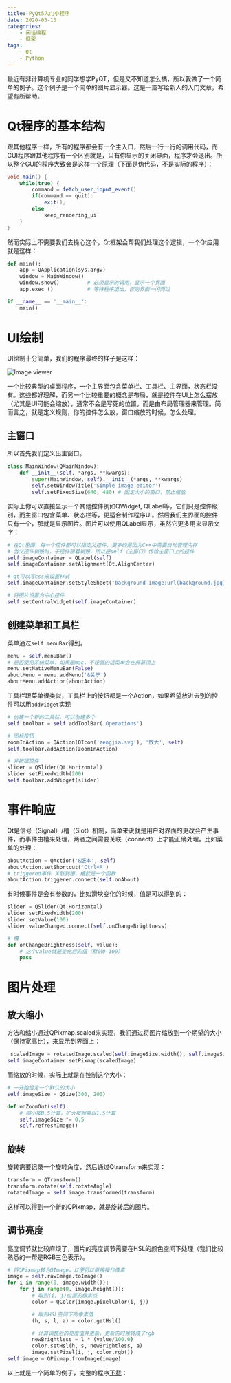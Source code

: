 ```yaml
---
title: PyQt5入门小程序
date: 2020-05-13
categories: 
    - 闲话编程 
    - 框架
tags:
    - Qt
    - Python
---
```

最近有非计算机专业的同学想学PyQT，但是又不知道怎么搞，所以我做了一个简单的例子。这个例子是一个简单的图片显示器。这是一篇写给新人的入门文章，希望有所帮助。

<!-- more -->

# Qt程序的基本结构
跟其他程序一样，所有的程序都会有一个主入口，然后一行一行的调用代码，而GUI程序跟其他程序有一个区别就是，只有你显示的关闭界面，程序才会退出。所以整个GUI的程序大致会是这样一个原理（下面是伪代码，不是实际的程序）：

```java
void main() {
    while(true) {
        command = fetch_user_input_event()
        if(command == quit):
            exit();
        else
            keep_rendering_ui
    }
}
```
然而实际上不需要我们去操心这个，Qt框架会帮我们处理这个逻辑，一个Qt应用就是这样：

```python
def main():
    app = QApplication(sys.argv)
    window = MainWindow()
    window.show()         # 必须显示的调用，显示一个界面
    app.exec_()           # 等待程序退出，否则界面一闪而过

if __name__ == '__main__':
    main()
```

# UI绘制
UI绘制十分简单，我们的程序最终的样子是这样：

![Image viewer](/images/PyQt_image_viewer.png)

一个比较典型的桌面程序，一个主界面包含菜单栏、工具栏、主界面，状态栏没有。这些都好理解，而另一个比较重要的概念是布局，就是控件在UI上怎么摆放（尤其是UI可能会缩放），通常不会是写死的位置，而是由布局管理器来管理。简而言之，就是定义规则，你的控件怎么放，窗口缩放的时候，怎么处理。

## 主窗口
所以首先我们定义出主窗口。

```python
class MainWindow(QMainWindow):
    def __init__(self, *args, **kwargs):
        super(MainWindow, self).__init__(*args, **kwargs)
        self.setWindowTitle('Simple image editor')
        self.setFixedSize(640, 480) # 固定大小的窗口，禁止缩放
```

实际上你可以直接显示一个其他控件例如QWidget, QLabel等，它们只是控件级别，而主窗口包含菜单、状态栏等，更适合制作程序UI。然后我们主界面的控件只有一个，那就是显示图片。图片可以使用QLabel显示，虽然它更多用来显示文字：

```python
# 在Qt里面，每一个控件都可以指定父控件，更多的是因为C++中需要自动管理内存
# 当父控件销毁时，子控件跟着销毁，所以把self（主窗口）传给主窗口上的控件
self.imageContainer = QLabel(self)
self.imageContainer.setAlignment(Qt.AlignCenter)

# qt可以写css来设置样式
self.imageContainer.setStyleSheet('background-image:url(background.jpg);')

# 将图片设置为中心控件
self.setCentralWidget(self.imageContainer)
```
## 创建菜单和工具栏
菜单通过`self.menuBar`得到。

```python
menu = self.menuBar()
# 是否使用系统菜单，如果是mac，不设置的话菜单会在屏幕顶上
menu.setNativeMenuBar(False)
aboutMenu = menu.addMenu('&关于')
aboutMenu.addAction(aboutAction) 
```

工具栏跟菜单很类似，工具栏上的按钮都是一个Action，如果希望放进去别的控件可以用`addWidget`实现

```python
# 创建一个新的工具栏，可以创建多个
self.toolbar = self.addToolBar('Operations')

# 图标按钮
zoomInAction = QAction(QIcon('zengjia.svg'), '放大', self)
self.toolbar.addAction(zoomInAction)

# 非按钮控件
slider = QSlider(Qt.Horizontal)
slider.setFixedWidth(200)
self.toolbar.addWidget(slider)
```

# 事件响应
Qt是信号（Signal）/槽（Slot）机制，简单来说就是用户对界面的更改会产生事件，而事件由槽来处理，两者之间需要关联（connect）上才能正确处理。比如菜单的处理：

```python
aboutAction = QAction('&版本', self)
aboutAction.setShortcut('Ctrl+A')
# triggered事件 关联到槽，槽就是一个函数
aboutAction.triggered.connect(self.onAbout)
```

有时候事件是会有参数的，比如滑块变化的时候，值是可以得到的：

```python
slider = QSlider(Qt.Horizontal)
slider.setFixedWidth(200)
slider.setValue(100)
slider.valueChanged.connect(self.onChangeBrightness)

# 槽
def onChangeBrightness(self, value):
    # 这个value就是变化后的值（默认0-100）
    pass
```

# 图片处理

## 放大缩小

方法和缩小通过QPixmap.scaled来实现，我们通过将图片缩放到一个期望的大小（保持宽高比），来显示到界面上：

```python
 scaledImage = rotatedImage.scaled(self.imageSize.width(), self.imageSize.height(), Qt.KeepAspectRatio, Qt.SmoothTransformation)
self.imageContainer.setPixmap(scaledImage)
```
而缩放的时候，实际上就是在控制这个大小：

```python
# 一开始给定一个默认的大小
self.imageSize = QSize(300, 200)

def onZoomOut(self):
    # 缩小按0.5计算，扩大按照乘以1.5计算
    self.imageSize *= 0.5
    self.refreshImage()
```

## 旋转
旋转需要记录一个旋转角度，然后通过Qtransform来实现：

```python
transform = QTransform()
transform.rotate(self.rotateAngle)
rotatedImage = self.image.transformed(transform)
```
这样可以得到一个新的QPixmap，就是旋转后的图片。

## 调节亮度
亮度调节就比较麻烦了，图片的亮度调节需要在HSL的颜色空间下处理（我们比较熟悉的一帮是RGB三色表示）。

```python
# 将QPixmap转为QImage，以便可以直接操作像素
image = self.rawImage.toImage()
for i in range(0, image.width()):
    for j in range(0, image.height()):
        # 取到(i, j)位置的像素点
        color = QColor(image.pixelColor(i, j))

        # 取到HSL空间下的像素值
        (h, s, l, a) = color.getHsl()

        # 计算调整后的亮度值并更新，更新的时候转成了rgb
        newBrightless = l * (value/100.0)
        color.setHsl(h, s, newBrightless, a)
        image.setPixel(i, j, color.rgb())
self.image = QPixmap.fromImage(image)

```

以上就是一个简单的例子，完整的程序[下载](/images/ImageEditor.zip)：